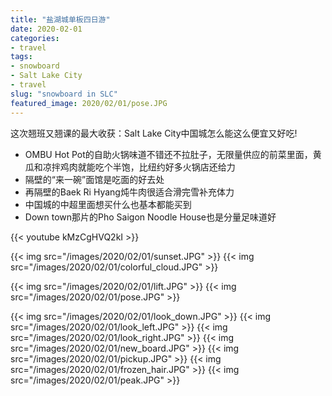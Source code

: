 ```yaml
---
title: "盐湖城单板四日游"
date: 2020-02-01
categories:
- travel
tags:
- snowboard
- Salt Lake City
- travel
slug: "snowboard in SLC"
featured_image: 2020/02/01/pose.JPG
---
```


这次翘班又翘课的最大收获：Salt Lake City中国城怎么能这么便宜又好吃!
<!--more-->

- OMBU Hot Pot的自助火锅味道不错还不拉肚子，无限量供应的前菜里面，黄瓜和凉拌鸡肉就能吃个半饱，比纽约好多火锅店还给力
- 隔壁的“来一碗”面馆是吃面的好去处
- 再隔壁的Baek Ri Hyang炖牛肉很适合滑完雪补充体力
- 中国城的中超里面想买什么也基本都能买到
- Down town那片的Pho Saigon Noodle House也是分量足味道好

{{< youtube kMzCgHVQ2kI >}}

{{< img src="/images/2020/02/01/sunset.JPG" >}}
{{< img src="/images/2020/02/01/colorful_cloud.JPG" >}}

{{< img src="/images/2020/02/01/lift.JPG" >}}
{{< img src="/images/2020/02/01/pose.JPG" >}}

{{< img src="/images/2020/02/01/look_down.JPG" >}}
{{< img src="/images/2020/02/01/look_left.JPG" >}}
{{< img src="/images/2020/02/01/look_right.JPG" >}}
{{< img src="/images/2020/02/01/new_board.JPG" >}}
{{< img src="/images/2020/02/01/pickup.JPG" >}}
{{< img src="/images/2020/02/01/frozen_hair.JPG" >}}
{{< img src="/images/2020/02/01/peak.JPG" >}}